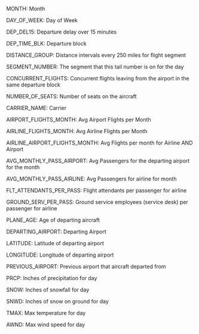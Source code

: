 MONTH:				Month

DAY_OF_WEEK:			Day of Week

DEP_DEL15: 			    Departure delay over 15 minutes

DEP_TIME_BLK:			Departure block

DISTANCE_GROUP:			Distance intervals every 250 miles for flight segment

SEGMENT_NUMBER:			The segment that this tail number is on for the day

CONCURRENT_FLIGHTS:		Concurrent flights leaving from the airport in the same departure block

NUMBER_OF_SEATS:		Number of seats on the aircraft

CARRIER_NAME:			Carrier

AIRPORT_FLIGHTS_MONTH:		Avg Airport Flights per Month

AIRLINE_FLIGHTS_MONTH:		Avg Airline Flights per Month

AIRLINE_AIRPORT_FLIGHTS_MONTH:	Avg Flights per month for Airline AND Airport

AVG_MONTHLY_PASS_AIRPORT:	Avg Passengers for the departing airport for the month

AVG_MONTHLY_PASS_AIRLINE:	Avg Passengers for airline for month

FLT_ATTENDANTS_PER_PASS:	Flight attendants per passenger for airline

GROUND_SERV_PER_PASS:		Ground service employees (service desk) per passenger for airline

PLANE_AGE:			Age of departing aircraft

DEPARTING_AIRPORT:		Departing Airport

LATITUDE:			Latitude of departing airport

LONGITUDE:			Longitude of departing airport

PREVIOUS_AIRPORT:		Previous airport that aircraft departed from

PRCP:				Inches of precipitation for day

SNOW:				Inches of snowfall for day

SNWD:				Inches of snow on ground for day

TMAX:				Max temperature for day

AWND:				Max wind speed for day